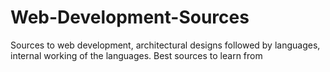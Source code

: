 # Web-Development-Sources
Sources to web development, architectural designs followed by languages, internal working of the languages. Best sources to learn from
